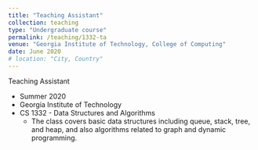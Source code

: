 ```yaml
---
title: "Teaching Assistant"
collection: teaching
type: "Undergraduate course"
permalink: /teaching/1332-ta
venue: "Georgia Institute of Technology, College of Computing"
date: June 2020
# location: "City, Country"
---
```


Teaching Assistant
* Summer 2020
* Georgia Institute of Technology
* CS 1332 - Data Structures and Algorithms
    * The class covers basic data structures including queue, stack, tree, and heap, and also algorithms related to graph and dynamic programming. 
